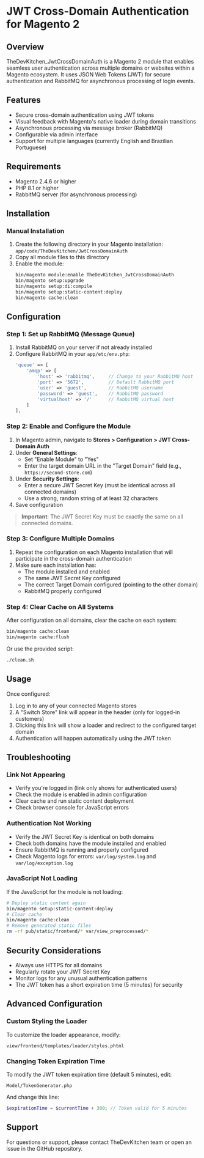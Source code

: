 # JWT Cross-Domain Authentication for Magento 2

## Overview

TheDevKitchen_JwtCrossDomainAuth is a Magento 2 module that enables seamless user authentication across multiple domains or websites within a Magento ecosystem. It uses JSON Web Tokens (JWT) for secure authentication and RabbitMQ for asynchronous processing of login events.

## Features

- Secure cross-domain authentication using JWT tokens
- Visual feedback with Magento's native loader during domain transitions
- Asynchronous processing via message broker (RabbitMQ)
- Configurable via admin interface
- Support for multiple languages (currently English and Brazilian Portuguese)

## Requirements

- Magento 2.4.6 or higher
- PHP 8.1 or higher
- RabbitMQ server (for asynchronous processing)

## Installation

### Manual Installation

1. Create the following directory in your Magento installation: `app/code/TheDevKitchen/JwtCrossDomainAuth`
2. Copy all module files to this directory
3. Enable the module:
   ```bash
   bin/magento module:enable TheDevKitchen_JwtCrossDomainAuth
   bin/magento setup:upgrade
   bin/magento setup:di:compile
   bin/magento setup:static-content:deploy
   bin/magento cache:clean
   ```

## Configuration

### Step 1: Set up RabbitMQ (Message Queue)

1. Install RabbitMQ on your server if not already installed
2. Configure RabbitMQ in your `app/etc/env.php`:
   ```php
   'queue' => [
       'amqp' => [
           'host' => 'rabbitmq',     // Change to your RabbitMQ host
           'port' => '5672',         // Default RabbitMQ port
           'user' => 'guest',        // RabbitMQ username
           'password' => 'guest',    // RabbitMQ password
           'virtualhost' => '/'      // RabbitMQ virtual host
       ]
   ],
   ```

### Step 2: Enable and Configure the Module

1. In Magento admin, navigate to **Stores > Configuration > JWT Cross-Domain Auth**
2. Under **General Settings**:
   - Set "Enable Module" to "Yes"
   - Enter the target domain URL in the "Target Domain" field (e.g., `https://second-store.com`)
3. Under **Security Settings**:
   - Enter a secure JWT Secret Key (must be identical across all connected domains)
   - Use a strong, random string of at least 32 characters
4. Save configuration

> **Important**: The JWT Secret Key must be exactly the same on all connected domains.

### Step 3: Configure Multiple Domains

1. Repeat the configuration on each Magento installation that will participate in the cross-domain authentication
2. Make sure each installation has:
   - The module installed and enabled
   - The same JWT Secret Key configured
   - The correct Target Domain configured (pointing to the other domain)
   - RabbitMQ properly configured

### Step 4: Clear Cache on All Systems

After configuration on all domains, clear the cache on each system:
```bash
bin/magento cache:clean
bin/magento cache:flush
```

Or use the provided script:
```bash
./clean.sh
```

## Usage

Once configured:

1. Log in to any of your connected Magento stores
2. A "Switch Store" link will appear in the header (only for logged-in customers)
3. Clicking this link will show a loader and redirect to the configured target domain
4. Authentication will happen automatically using the JWT token

## Troubleshooting

### Link Not Appearing

- Verify you're logged in (link only shows for authenticated users)
- Check the module is enabled in admin configuration
- Clear cache and run static content deployment
- Check browser console for JavaScript errors

### Authentication Not Working

- Verify the JWT Secret Key is identical on both domains
- Check both domains have the module installed and enabled
- Ensure RabbitMQ is running and properly configured
- Check Magento logs for errors: `var/log/system.log` and `var/log/exception.log`

### JavaScript Not Loading

If the JavaScript for the module is not loading:
```bash
# Deploy static content again
bin/magento setup:static-content:deploy
# Clear cache
bin/magento cache:clean
# Remove generated static files
rm -rf pub/static/frontend/* var/view_preprocessed/*
```

## Security Considerations

- Always use HTTPS for all domains
- Regularly rotate your JWT Secret Key
- Monitor logs for any unusual authentication patterns
- The JWT token has a short expiration time (5 minutes) for security

## Advanced Configuration

### Custom Styling the Loader

To customize the loader appearance, modify:
```
view/frontend/templates/loader/styles.phtml
```

### Changing Token Expiration Time

To modify the JWT token expiration time (default 5 minutes), edit:
```
Model/TokenGenerator.php
```
And change this line:
```php
$expirationTime = $currentTime + 300; // Token valid for 5 minutes
```

## Support

For questions or support, please contact TheDevKitchen team or open an issue in the GitHub repository.